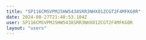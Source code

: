 ```yaml
---
title: "SP116CMSVPMJ5HW5438SRR3NHX01ZCGT2F4MFKG0R"
date: 2024-08-27T21:48:53.104Z
user: SP116CMSVPMJ5HW5438SRR3NHX01ZCGT2F4MFKG0R
layout: "users"
---
```

    